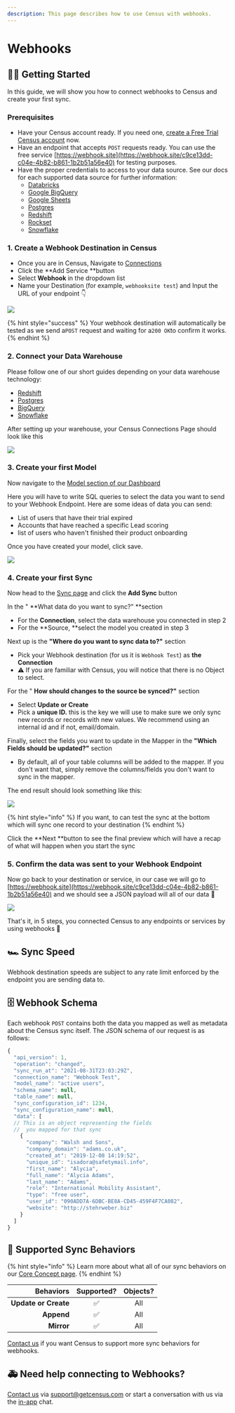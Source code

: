 ```yaml
---
description: This page describes how to use Census with webhooks.
---
```


# Webhooks

## 🏃‍♀️ Getting Started

In this guide, we will show you how to connect webhooks to Census and create your first sync.

### Prerequisites

* Have your Census account ready. If you need one, [create a Free Trial Census account](https://app.getcensus.com) now.
* Have an endpoint that accepts `POST` requests ready. You can use the free service [https://webhook.site](https://webhook.site/c9ce13dd-c04e-4b82-b861-1b2b51a56e40) for testing purposes.
* Have the proper credentials to access to your data source. See our docs for each supported data source for further information:
  * [Databricks](https://docs.getcensus.com/sources/databricks)
  * [Google BigQuery](https://docs.getcensus.com/sources/google-bigquery)
  * [Google Sheets](https://docs.getcensus.com/sources/google-sheets)
  * [Postgres](https://docs.getcensus.com/sources/postgres)
  * [Redshift](https://docs.getcensus.com/sources/redshift)
  * [Rockset](https://docs.getcensus.com/sources/rockset)
  * [Snowflake](https://docs.getcensus.com/sources/snowflake)

### 1. Create a Webhook Destination in Census

* Once you are in Census, Navigate to [Connections](https://app.getcensus.com/connections)
* Click the **Add Service **button
* Select **Webhook** in the dropdown list
* Name your Destination (for example, `webhooksite test`) and Input the URL of your endpoint  👇

![](../.gitbook/assets/screely-1630450119455.png)

{% hint style="success" %}
Your webhook destination will automatically be tested as we send a`POST` request and waiting for a`200 OK`to confirm it works.
{% endhint %}

### 2. Connect your Data Warehouse

Please follow one of our short guides depending on your data warehouse technology:

* [Redshift](https://help.getcensus.com/article/10-configuring-redshift-postgresql-access)
* [Postgres](https://help.getcensus.com/article/10-configuring-redshift-postgresql-access)
* [BigQuery](https://help.getcensus.com/article/21-configuring-bigquery-access)
* [Snowflake](https://help.getcensus.com/article/8-configuring-snowflake-access)

After setting up your warehouse, your Census Connections Page should look like this

![](../.gitbook/assets/screely-1630450333687.png)

### 3. Create your first Model

Now navigate to the [Model section of our Dashboard](https://app.getcensus.com/models)

Here you will have to write SQL queries to select the data you want to send to your Webhook Endpoint. Here are some ideas of data you can send:

* List of users that have their trial expired
* Accounts that have reached a specific Lead scoring
* list of users who haven't finished their product onboarding

Once you have created your model, click save. 

![](https://s3.amazonaws.com/helpscout.net/docs/assets/5bb7d5d0042863158cc71f7e/images/5f6563834cedfd00173b9a49/file-zg53SxxpoO.png)

### 4. Create your first Sync

Now head to the [Sync page](https://app.getcensus.com/syncs) and click the **Add Sync** button

In the " **What data do you want to sync?" **section

* For the **Connection**, select the data warehouse you connected in step 2
* For the **Source,  **select the model you created in step 3

Next up is the **"Where do you want to sync data to?"** section

* Pick your Webhook destination (for us it is `Webhook Test`) as **the Connection**
* ⚠️ If you are familiar with Census, you will notice that there is no Object to select.

For the " **How should changes to the source be synced?"** section 

* Select **Update or Create**
* Pick a **unique ID.** this is the key we will use to make sure we only sync new records or records with new values. We recommend using an internal id and if not, email/domain.

Finally, select the fields you want to update in the Mapper in the **"Which Fields should be updated?"** section

* By default, all of your table columns will be added to the mapper. If you don't want that, simply remove the columns/fields you don't want to sync in the mapper.

The end result should look something like this:

![](../.gitbook/assets/screely-1630450861857.png)

{% hint style="info" %}
If you want, to can test the sync at the bottom which will sync one record to your destination
{% endhint %}

Click the **Next **button to see the final preview which will have a recap of what will happen when you start the sync

### 5. Confirm the data was sent to your Webhook Endpoint

Now go back to your destination or service, in our case we will go to [https://webhook.site](https://webhook.site/c9ce13dd-c04e-4b82-b861-1b2b51a56e40) and we should see a JSON payload will all of our data 🎉

![](../.gitbook/assets/screely-1630451103960.png)

That's it, in 5 steps, you connected Census to any endpoints or services by using webhooks 🎉

## 🏎 Sync Speed

Webhook destination speeds are subject to any rate limit enforced by the endpoint you are sending data to.

## 🗄 Webhook Schema

Each webhook `POST` contains both the data you mapped as well as metadata about the Census sync itself. The JSON schema of our request is as follows:

```javascript
{
  "api_version": 1,
  "operation": "changed",
  "sync_run_at": "2021-08-31T23:03:29Z",
  "connection_name": "Webhook Test",
  "model_name": "active users",
  "schema_name": null,
  "table_name": null,
  "sync_configuration_id": 1234,
  "sync_configuration_name": null,
  "data": [
  // This is an object representing the fields
  //  you mapped for that sync
    {
      "company": "Walsh and Sons",
      "company_domain": "adams.co.uk",
      "created_at": "2019-12-08 14:19:52",
      "unique_id": "isadora@safetymail.info",
      "first_name": "Alycia",
      "full_name": "Alycia Adams",
      "last_name": "Adams",
      "role": "International Mobility Assistant",
      "type": "free user",
      "user_id": "090ADD7A-6DBC-BE8A-CD45-459F4F7CA082",
      "website": "http://stehrweber.biz"
    }
  ]
}
```

## 🔄 Supported Sync Behaviors

{% hint style="info" %}
Learn more about what all of our sync behaviors on our [Core Concept page](../basics/core-concept.md#the-different-sync-behaviors).
{% endhint %}

|        **Behaviors** | **Supported?** | **Objects?** |
| -------------------: | :------------: | :----------: |
| **Update or Create** |        ✅       |      All     |
|           **Append** |        ✅       |      All     |
|           **Mirror** |        ✅       |      All     |

[Contact us](mailto:support@getcensus.com) if you want Census to support more sync behaviors for webhooks.

## 🚑 Need help connecting to Webhooks?

[Contact us](mailto:support@getcensus.com) via support@getcensus.com or start a conversation with us via the [in-app](https://app.getcensus.com) chat.
